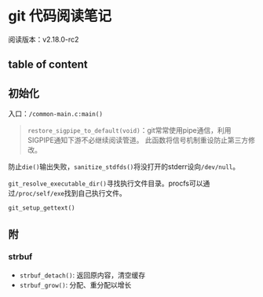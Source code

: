 # git 代码阅读笔记

阅读版本：v2.18.0-rc2

## table of content

## 初始化

入口：`/common-main.c:main()`

> `restore_sigpipe_to_default(void)`：git常常使用pipe通信，利用SIGPIPE通知下游不必继续阅读管道。
> 此函数将信号机制重设防止第三方修改。

防止`die()`输出失败，`sanitize_stdfds()`将没打开的stderr设向`/dev/null`。

`git_resolve_executable_dir()`寻找执行文件目录。procfs可以通过`/proc/self/exe`找到自己执行文件。

`git_setup_gettext()`





## 附

### strbuf

- `strbuf_detach()`: 返回原内容，清空缓存
- `strbuf_grow()`: 分配、重分配以增长
